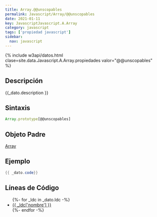 ```yaml
---
title: Array.@@unscopables
permalink: Javascript/Array/@@unscopables
date: 2021-01-11
key: JavascriptJavascript.A.Array
category: javascript
tags: ['propiedad javascript']
sidebar: 
  nav: javascript
---
```


{% include w3api/datos.html clase=site.data.Javascript.A.Array.propiedades valor="@@unscopables" %}

## Descripción
{{_dato.description }}

## Sintaxis
~~~javascript
Array.prototype[@@unscopables]
~~~

## Objeto Padre
[Array](/Javascript/Array/)

## Ejemplo
~~~java
{{ _dato.code}}
~~~

## Líneas de Código
<ul>
{%- for _ldc in _dato.ldc -%}
   <li>
       <a href="{{_ldc['url'] }}">{{ _ldc['nombre'] }}</a>
   </li>
{%- endfor -%}
</ul>

